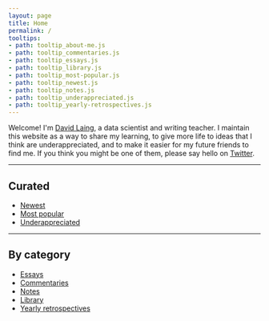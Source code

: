 ```yaml
---
layout: page
title: Home
permalink: /
tooltips: 
- path: tooltip_about-me.js
- path: tooltip_commentaries.js
- path: tooltip_essays.js
- path: tooltip_library.js
- path: tooltip_most-popular.js
- path: tooltip_newest.js
- path: tooltip_notes.js
- path: tooltip_underappreciated.js
- path: tooltip_yearly-retrospectives.js
---
```


Welcome! I'm <a id="about-me" class="internal-link" href="/about-me/">David Laing</a>, a data scientist and writing teacher. I maintain this website as a way to share my learning, to give more life to ideas that I think are underappreciated, and to make it easier for my future friends to find me. If you think you might be one of them, please say hello on <a href="https://twitter.com/davidklaing">Twitter</a>.

<hr>

## Curated

* <a id="newest" class="internal-link" href="/newest/">Newest</a>
* <a id="most-popular" class="internal-link" href="/most-popular/">Most popular</a>
* <a id="underappreciated" class="internal-link" href="/underappreciated/">Underappreciated</a>

<hr>

## By category

* <a id="essays" class="internal-link" href="/essays/">Essays</a>
* <a id="commentaries" class="internal-link" href="/commentaries/">Commentaries</a>
* <a id="notes" class="internal-link" href="/notes/">Notes</a>
* <a id="library" class="internal-link" href="/library/">Library</a>
* <a id="yearly-retrospectives" class="internal-link" href="/yearly-retrospectives/">Yearly retrospectives</a>